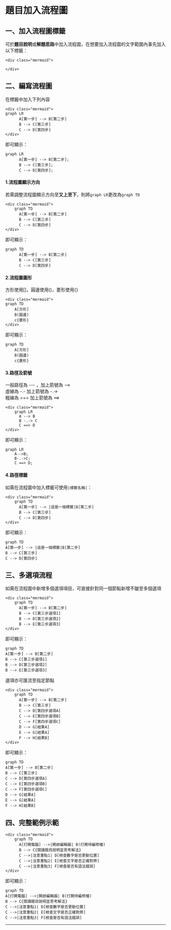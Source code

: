 # 題目加入流程圖 #


## 一、加入流程圖標籤 ##

可於**題目說明**或**解題思路**中加入流程圖，在想要加入流程圖的文字範圍內事先加入以下標籤：

```
<div class="mermaid">

</div>
```

## 二、編寫流程圖 ##

在標籤中加入下列內容

```
<div class="mermaid">
graph LR
      A[第一步] --> B[第二步]
      B --> C[第三步]
      C --> D[第四步]
</div>
```

即可顯示：
```mermaid
graph LR
      A[第一步] --> B[第二步];
      B --> C[第三步];
      C --> D[第四步];
```

#### 1.流程圖顯示方向 ####

若需調整流程圖顯示方向至**又上至下**，則將```graph LR```更改為```graph TD```

```
<div class="mermaid">
    graph TD
      A[第一步] --> B[第二步]
      B --> C[第三步]
      C --> D[第四步]
</div>
```

即可顯示：
```mermaid
graph TD
      A[第一步] --> B[第二步]
      B --> C[第三步]
      C --> D[第四步]
```


#### 2.流程圖圖形 ####

方形使用[]，圓邊使用()，菱形使用{}

```
<div class="mermaid">
graph TD
    A[方形]
    B(圓邊)
    c{菱形}
</div>
```

即可顯示：
```mermaid
graph TD
    A[方形]
    B(圓邊)
    c{菱形}
```


#### 3.路徑及箭號 ####

一般路徑為 --- ，加上箭號為 --> <br>
虛線為 -.- 加上箭號為 -.-> <br>
粗線為 === 加上箭號為 ==> <br>

```
<div class="mermaid">
    graph LR
      A --> B
      B -.-> C
      C ==> D
</div>
```

即可顯示：
```mermaid
graph LR
    A-->B;
    B-.->C;
    C ==> D;
```


#### 4.路徑標籤 ####

如需在流程圖中加入標籤可使用```|標籤名稱|```：

```
<div class="mermaid">
    graph TD
      A[第一步] --> |這是一個標籤|B[第二步]
      B --> C[第三步]
      C --> D[第四步]
</div>
```

即可顯示：
```mermaid
graph TD
A[第一步] --> |這是一個標籤|B[第二步]
B --> C[第三步]
C --> D[第四步]
```



## 三、多選項流程 ##

如需在流程圖中新增多個選項項目，可直接針對同一個節點新增不皺至多個選項

```
<div class="mermaid">
    graph TD
      A[第一步] --> B[第二步]
      B --> C[第三步選項1]
      B --> D[第三步選項2]
      B --> E[第三步選項3]
</div>
```

即可顯示：
```mermaid
graph TD
A[第一步] --> B[第二步]
B --> C[第三步選項1]
B --> D[第三步選項2]
B --> E[第三步選項3]
```

選項亦可匯流至指定節點

```
<div class="mermaid">
    graph TD
      A[第一步] --> B[第二步]
      B --> C[第三步]
      C --> D[第四步選項A]
      C --> E[第四步選項B]
      C --> F[第四步選項C]
      D --> G[結果A]
      E --> G[結果A]
      F --> H[結果B]
</div>
```

即可顯示：
```mermaid
graph TD
A[第一步] --> B[第二步]
B --> C[第三步]
C --> D[第四步選項A]
C --> E[第四步選項B]
C --> F[第四步選項C]
D --> G[結果A]
E --> G[結果A]
F --> H[結果B]
```





## 四、完整範例示範 ##

```
<div class="mermaid">
    graph TD
      A[打開電腦] -->|開啟編輯器| B(打開待編修檔)
      B --> C{閱讀題目說明並思考解法}
      C -->|注意重點1| D[檢查數字是否更動位置]
      C -->|注意重點2| E[檢查文字是否正確對齊]
      C -->|注意重點3| F[檢查是否有語法錯誤]
</div>
```


即可顯示：
```mermaid
graph TD
A[打開電腦] -->|開啟編輯器| B(打開待編修檔)
B --> C{閱讀題目說明並思考解法}
C -->|注意重點1| D[檢查數字是否更動位置]
C -->|注意重點2| E[檢查文字是否正確對齊]
C -->|注意重點3| F[檢查是否有語法錯誤]
```

---
